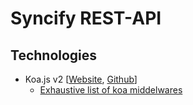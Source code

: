 # Syncify REST-API

## Technologies
- Koa.js v2 [[Website](https://koajs.com/), [Github](https://github.com/koajs/koa)]
  - [Exhaustive list of koa middelwares](https://github.com/koajs/koa/wiki)